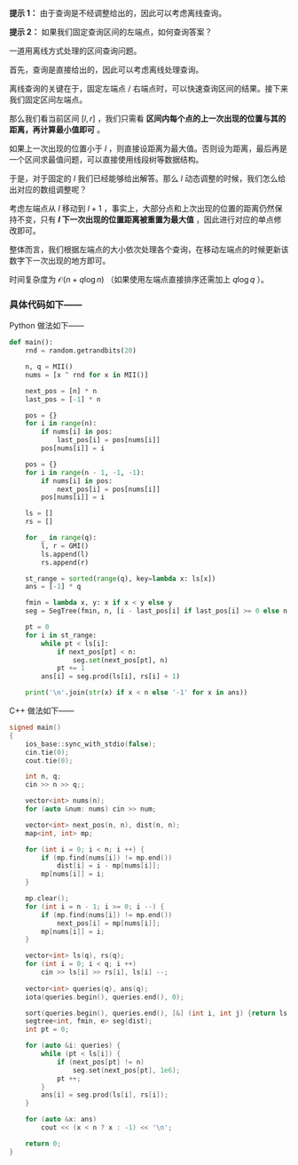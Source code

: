 **提示 1：** 由于查询是不经调整给出的，因此可以考虑离线查询。

**提示 2：** 如果我们固定查询区间的左端点，如何查询答案？

一道用离线方式处理的区间查询问题。

首先，查询是直接给出的，因此可以考虑离线处理查询。

离线查询的关键在于，固定左端点 / 右端点时，可以快速查询区间的结果。接下来我们固定区间左端点。

那么我们看当前区间 $[l, r]$ ，我们只需看 **区间内每个点的上一次出现的位置与其的距离，再计算最小值即可** 。

如果上一次出现的位置小于 $l$ ，则直接设距离为最大值。否则设为距离，最后再是一个区间求最值问题，可以直接使用线段树等数据结构。

于是，对于固定的 $l$ 我们已经能够给出解答。那么 $l$ 动态调整的时候，我们怎么给出对应的数组调整呢？

考虑左端点从 $l$ 移动到 $l+1$ ，事实上，大部分点和上次出现的位置的距离仍然保持不变，只有 **$l$ 下一次出现的位置距离被重置为最大值** ，因此进行对应的单点修改即可。

整体而言，我们根据左端点的大小依次处理各个查询，在移动左端点的时候更新该数字下一次出现的地方即可。

时间复杂度为 $\mathcal{O}(n+q\log n)$ （如果使用左端点直接排序还需加上 $q\log q$ ）。

### 具体代码如下——

Python 做法如下——

```Python []
def main():
    rnd = random.getrandbits(20)

    n, q = MII()
    nums = [x ^ rnd for x in MII()]

    next_pos = [n] * n
    last_pos = [-1] * n

    pos = {}
    for i in range(n):
        if nums[i] in pos:
            last_pos[i] = pos[nums[i]]
        pos[nums[i]] = i

    pos = {}
    for i in range(n - 1, -1, -1):
        if nums[i] in pos:
            next_pos[i] = pos[nums[i]]
        pos[nums[i]] = i

    ls = []
    rs = []

    for _ in range(q):
        l, r = GMI()
        ls.append(l)
        rs.append(r)

    st_range = sorted(range(q), key=lambda x: ls[x])
    ans = [-1] * q

    fmin = lambda x, y: x if x < y else y
    seg = SegTree(fmin, n, [i - last_pos[i] if last_pos[i] >= 0 else n for i in range(n)])

    pt = 0
    for i in st_range:
        while pt < ls[i]:
            if next_pos[pt] < n:
                seg.set(next_pos[pt], n)
            pt += 1
        ans[i] = seg.prod(ls[i], rs[i] + 1)

    print('\n'.join(str(x) if x < n else '-1' for x in ans))
```

C++ 做法如下——

```cpp []
signed main()
{
    ios_base::sync_with_stdio(false);
    cin.tie(0);
    cout.tie(0);

    int n, q;
    cin >> n >> q;;

    vector<int> nums(n);
    for (auto &num: nums) cin >> num;

    vector<int> next_pos(n, n), dist(n, n);
    map<int, int> mp;

    for (int i = 0; i < n; i ++) {
        if (mp.find(nums[i]) != mp.end())
            dist[i] = i - mp[nums[i]];
        mp[nums[i]] = i;
    }

    mp.clear();
    for (int i = n - 1; i >= 0; i --) {
        if (mp.find(nums[i]) != mp.end())
            next_pos[i] = mp[nums[i]];
        mp[nums[i]] = i;
    }

    vector<int> ls(q), rs(q);
    for (int i = 0; i < q; i ++)
        cin >> ls[i] >> rs[i], ls[i] --;
    
    vector<int> queries(q), ans(q);
    iota(queries.begin(), queries.end(), 0);

    sort(queries.begin(), queries.end(), [&] (int i, int j) {return ls[i] < ls[j];});
    segtree<int, fmin, e> seg(dist);
    int pt = 0;

    for (auto &i: queries) {
        while (pt < ls[i]) {
            if (next_pos[pt] != n)
                seg.set(next_pos[pt], 1e6);
            pt ++;
        }
        ans[i] = seg.prod(ls[i], rs[i]);
    }

    for (auto &x: ans)
        cout << (x < n ? x : -1) << '\n';

    return 0;
}
```